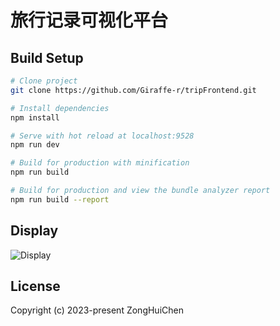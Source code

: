 # 旅行记录可视化平台

## Build Setup

```bash
# Clone project
git clone https://github.com/Giraffe-r/tripFrontend.git

# Install dependencies
npm install

# Serve with hot reload at localhost:9528
npm run dev

# Build for production with minification
npm run build

# Build for production and view the bundle analyzer report
npm run build --report
```

## Display

![Display](https://trip-240207.oss-cn-beijing.aliyuncs.com/20240207_220321-ezgif.com-video-to-gif-converter.gif)

## License

Copyright (c) 2023-present ZongHuiChen
